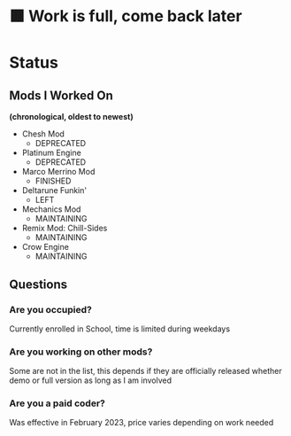 # 🟧 **Work is full, come back later**

# Status

## Mods I Worked On

**(chronological, oldest to newest)**

- Chesh Mod
  - DEPRECATED 
- Platinum Engine
  - DEPRECATED
- Marco Merrino Mod
  - FINISHED 
- Deltarune Funkin'
  - LEFT
- Mechanics Mod
  - MAINTAINING 
- Remix Mod: Chill-Sides
  - MAINTAINING 
- Crow Engine
  - MAINTAINING

## Questions

### Are you occupied?
Currently enrolled in School, time is limited during weekdays

### Are you working on other mods?
Some are not in the list, this depends if they are officially released whether demo or full version as long as I am involved

### Are you a paid coder?
Was effective in February 2023, price varies depending on work needed

